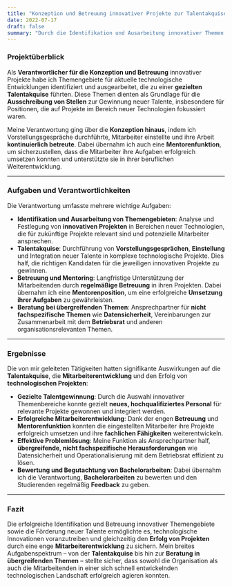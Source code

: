 ```yaml
---
title: "Konzeption und Betreuung innovativer Projekte zur Talentakquise und Mitarbeiterentwicklung"
date: 2022-07-17
draft: false
summary: "Durch die Identifikation und Ausarbeitung innovativer Themen für Talentakquise sowie die kontinuierliche Begleitung von Mitarbeitern und Projekten wurde die gezielte Förderung technologischer Innovation und die erfolgreiche Umsetzung von Projekten sichergestellt."
---
```

### Projektüberblick

Als **Verantwortlicher für die Konzeption und Betreuung** innovativer Projekte habe ich Themengebiete für aktuelle technologische Entwicklungen identifiziert und ausgearbeitet, die zu einer **gezielten Talentakquise** führten. Diese Themen dienten als Grundlage für die **Ausschreibung von Stellen** zur Gewinnung neuer Talente, insbesondere für Positionen, die auf Projekte im Bereich neuer Technologien fokussiert waren.

Meine Verantwortung ging über die **Konzeption hinaus**, indem ich Vorstellungsgespräche durchführte, Mitarbeiter einstellte und ihre Arbeit **kontinuierlich betreute**. Dabei übernahm ich auch eine **Mentorenfunktion**, um sicherzustellen, dass die Mitarbeiter ihre Aufgaben erfolgreich umsetzen konnten und unterstützte sie in ihrer beruflichen Weiterentwicklung.

---

### Aufgaben und Verantwortlichkeiten

Die Verantwortung umfasste mehrere wichtige Aufgaben:

- **Identifikation und Ausarbeitung von Themengebieten**: Analyse und Festlegung von **innovativen Projekten** in Bereichen neuer Technologien, die für zukünftige Projekte relevant sind und potenzielle Mitarbeiter ansprechen.
- **Talentakquise**: Durchführung von **Vorstellungsgesprächen**, **Einstellung** und Integration neuer Talente in komplexe technologische Projekte. Dies half, die richtigen Kandidaten für die jeweiligen innovativen Projekte zu gewinnen.
- **Betreuung und Mentoring**: Langfristige Unterstützung der Mitarbeitenden durch **regelmäßige Betreuung** in ihren Projekten. Dabei übernahm ich eine **Mentorenposition**, um eine erfolgreiche **Umsetzung ihrer Aufgaben** zu gewährleisten.
- **Beratung bei übergreifenden Themen**: Ansprechpartner für **nicht fachspezifische Themen** wie **Datensicherheit**, Vereinbarungen zur Zusammenarbeit mit dem **Betriebsrat** und anderen organisationsrelevanten Themen.

---

### Ergebnisse

Die von mir geleiteten Tätigkeiten hatten signifikante Auswirkungen auf die **Talentakquise**, die **Mitarbeiterentwicklung** und den Erfolg von **technologischen Projekten**:

- **Gezielte Talentgewinnung**: Durch die Auswahl innovativer Themenbereiche konnte gezielt **neues, hochqualifiziertes Personal** für relevante Projekte gewonnen und integriert werden.
- **Erfolgreiche Mitarbeiterentwicklung**: Dank der engen **Betreuung** und **Mentorenfunktion** konnten die eingestellten Mitarbeiter ihre Projekte erfolgreich umsetzen und ihre **fachlichen Fähigkeiten** weiterentwickeln.
- **Effektive Problemlösung**: Meine Funktion als Ansprechpartner half, **übergreifende, nicht fachspezifische Herausforderungen** wie Datensicherheit und Operationalisierung mit dem Betriebsrat effizient zu lösen.
- **Bewertung und Begutachtung von Bachelorarbeiten**: Dabei übernahm ich die Verantwortung, **Bachelorarbeiten** zu bewerten und den Studierenden regelmäßig **Feedback** zu geben.

---

### Fazit

Die erfolgreiche Identifikation und Betreuung innovativer Themengebiete sowie die Förderung neuer Talente ermöglichte es, technologische Innovationen voranzutreiben und gleichzeitig den **Erfolg von Projekten** durch eine enge **Mitarbeiterentwicklung** zu sichern. Mein breites Aufgabenspektrum – von der **Talentakquise** bis hin zur **Beratung in übergreifenden Themen** – stellte sicher, dass sowohl die Organisation als auch die Mitarbeitenden in einer sich schnell entwickelnden technologischen Landschaft erfolgreich agieren konnten.
